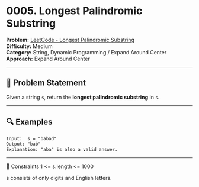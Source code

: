 # 0005. Longest Palindromic Substring

**Problem:** [LeetCode - Longest Palindromic Substring](https://leetcode.com/problems/longest-palindromic-substring/)  
**Difficulty:** Medium  
**Category:** String, Dynamic Programming / Expand Around Center  
**Approach:** Expand Around Center

---

## 📘 Problem Statement

Given a string `s`, return the **longest palindromic substring** in `s`.

---

## 🔍 Examples

```txt
Input:  s = "babad"
Output: "bab"
Explanation: "aba" is also a valid answer.
```
---
📌 Constraints
1 <= s.length <= 1000

s consists of only digits and English letters.

